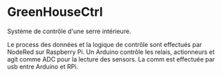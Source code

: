 # GreenHouseCtrl
Système de contrôle d'une serre intérieure.

Le process des données et la logique de contrôle sont effectués par NodeRed sur Raspberry Pi.
Un Arduino contrôle les relais, actionneurs et agit comme ADC pour la lecture des sensors. 
La comm est effectuée par usb entre Arduino et RPi.

